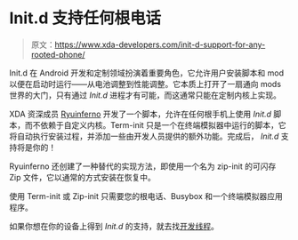 # Init.d 支持任何根电话

> 原文：<https://www.xda-developers.com/init-d-support-for-any-rooted-phone/>

Init.d 在 Android 开发和定制领域扮演着重要角色，它允许用户安装脚本和 mod 以便在启动时运行——从电池调整到性能调整。它本质上打开了一扇通向 mods 世界的大门，只有通过 *Init.d* 进程才有可能，而这通常只能在定制内核上实现。

XDA 资深成员 [Ryuinferno](http://forum.xda-developers.com/member.php?u=4576707) 开发了一个脚本，允许在任何根手机上使用 *Init.d* 脚本，而不依赖于自定义内核。Term-init 只是一个在终端模拟器中运行的脚本，它将自动执行安装过程，并添加一些由开发人员提供的额外功能。完成后， *Init.d* 支持将是你的！

Ryuinferno 还创建了一种替代的实现方法，即使用一个名为 zip-init 的可闪存 Zip 文件，它以通常的方式安装在恢复中。

使用 Term-init 或 Zip-init 只需要您的根电话、Busybox 和一个终端模拟器应用程序。

如果你想在你的设备上得到 *Init.d* 的支持，就去找[开发线程](http://forum.xda-developers.com/showthread.php?t=1933849)。